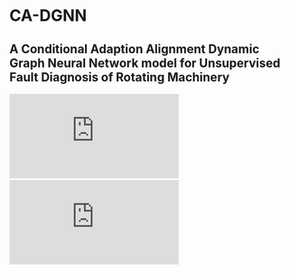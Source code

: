# CA-DGNN
## A Conditional Adaption Alignment Dynamic Graph Neural Network model for Unsupervised Fault Diagnosis of Rotating Machinery
![CA-DGNN](https://github.com/Pear-so/CA-DGNN/blob/main/Domain%20Adaptive%20Fault%20Diagnosis%20Model.pdf)
![CA-DGNN](https://github.com/Pear-so/CA-DGNN/blob/main/Domain%20Adaptive%20Fault%20Diagnosis%20Model.pdf)
